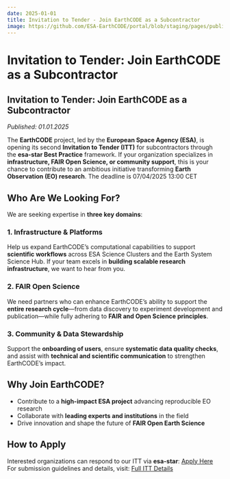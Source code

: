 ```yaml
---
date: 2025-01-01
title: Invitation to Tender - Join EarthCODE as a Subcontractor
image: https://github.com/ESA-EarthCODE/portal/blob/staging/pages/public/img/EarthCODE_Herobanner_1920x1080.jpg
---
```


# Invitation to Tender: Join EarthCODE as a Subcontractor <!--{ as="img" mode="hero" src="https://esa-earthcode.github.io/portal-assets/blog/Living_Planet_Symposium_2025_pillars-4170729331.jpg" }-->

## Invitation to Tender: Join EarthCODE as a Subcontractor
*Published: 01.01.2025*

The **EarthCODE** project, led by the **European Space Agency (ESA)**, is opening its second **Invitation to Tender (ITT)** for subcontractors through the **esa-star Best Practice** framework. If your organization specializes in **infrastructure, FAIR Open Science, or community support**, this is your chance to contribute to an ambitious initiative transforming **Earth Observation (EO) research**. The deadline is 07/04/2025 13:00 CET

## Who Are We Looking For?
We are seeking expertise in **three key domains**:

### 1. Infrastructure & Platforms
Help us expand EarthCODE’s computational capabilities to support **scientific workflows** across ESA Science Clusters and the Earth System Science Hub. If your team excels in **building scalable research infrastructure**, we want to hear from you.

### 2. FAIR Open Science
We need partners who can enhance EarthCODE’s ability to support the **entire research cycle**—from data discovery to experiment development and publication—while fully adhering to **FAIR and Open Science principles**.

### 3. Community & Data Stewardship
Support the **onboarding of users**, ensure **systematic data quality checks**, and assist with **technical and scientific communication** to strengthen EarthCODE’s impact.

## Why Join EarthCODE?
- Contribute to a **high-impact ESA project** advancing reproducible EO research
- Collaborate with **leading experts and institutions** in the field
- Drive innovation and shape the future of **FAIR Open Earth Science**

## How to Apply
Interested organizations can respond to our ITT via **esa-star**: [Apply Here](https://esastar-publication.sso.esa.int/)
For submission guidelines and details, visit: [Full ITT Details](https://esastar-publication-ext.sso.esa.int/nonEsaTenderActions/details/13691)
